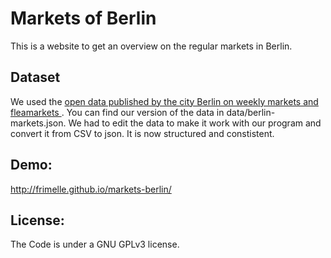 # Markets of Berlin

This is a website to get an overview on the regular markets in Berlin. 

## Dataset

We used the <a href="http://daten.berlin.de/datensaetze/wochen-und-tr%C3%B6delm%C3%A4rkte">open data published by the city Berlin on weekly markets and fleamarkets </a>. You can find our version of the data in data/berlin-markets.json. We had to edit the data to make it work with our program and convert it from CSV to json. It is now structured and constistent. 

## Demo: 

http://frimelle.github.io/markets-berlin/

## License:

The Code is under a GNU GPLv3 license.
